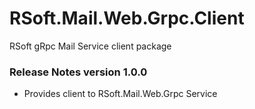 # RSoft.Mail.Web.Grpc.Client
RSoft gRpc Mail Service client package

### Release Notes version 1.0.0
- Provides client to RSoft.Mail.Web.Grpc Service
